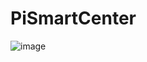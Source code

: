 # PiSmartCenter

![image](https://github.com/ButBueatiful/dotvim/raw/master/screenshots/vim-screenshot.jpg)
